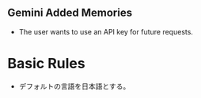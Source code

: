 ## Gemini Added Memories
- The user wants to use an API key for future requests.

# Basic Rules
- デフォルトの言語を日本語とする。
